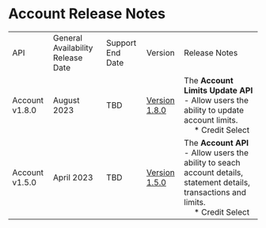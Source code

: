 # Account Release Notes
|                |                                   |                  |               |                                                                                                                                |
|----------------|-----------------------------------|------------------|---------------|--------------------------------------------------------------------------------------------------------------------------------|
| API            | General Availability Release Date | Support End Date | Version       | Release Notes                                                                                                                  |
| Account v1.8.0 | August 2023                       | TBD              | <a href="?path=/v1/accounts/limits/search">Version 1.8.0 </a>| The **Account Limits Update API** - Allow users the ability to update account limits. <br>&emsp; * Credit Select                               |
| Account v1.5.0 | April 2023                        | TBD              | <a href=".assets/apis/EXTERNAL-PORTAL-APIS-accounts-1.5.0-Apr-23-resolved (4)_0_0.yaml" download>Version 1.5.0 </a> | The **Account API** - Allow users the ability to seach account details, statement details, transactions and limits. <br>&emsp; * Credit Select |
